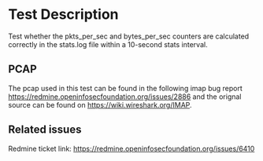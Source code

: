 # Test Description

Test whether the pkts_per_sec and bytes_per_sec counters are calculated correctly in the stats.log file within a 10-second stats interval.

## PCAP

The pcap used in this test can be found in the following imap bug report https://redmine.openinfosecfoundation.org/issues/2886 and the orignal source can be found on https://wiki.wireshark.org/IMAP.

## Related issues

Redmine ticket link: https://redmine.openinfosecfoundation.org/issues/6410